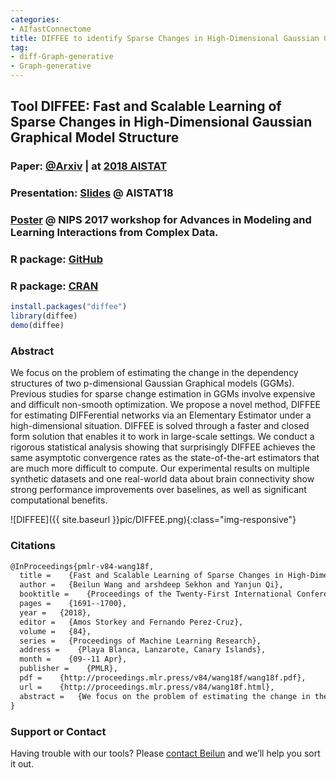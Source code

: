 ```yaml
---
categories:
- AIfastConnectome
title: DIFFEE to identify Sparse Changes in High-Dimensional Gaussian Graphical Model Structure
tag:
- diff-Graph-generative
- Graph-generative
---
```



## Tool DIFFEE: Fast and Scalable Learning of Sparse Changes in High-Dimensional Gaussian Graphical Model Structure

### Paper: [@Arxiv](https://arxiv.org/abs/1710.11223) |  at  [2018 AISTAT](http://proceedings.mlr.press/v84/wang18f/wang18f.pdf)

### Presentation: [Slides](https://github.com/QData/DIFFEE/blob/master/2018-DIFFEE-talk.pdf) @ AISTAT18

### [Poster](http://www.cs.virginia.edu/yanjun/paperA14/2017-diffeenips17workshop.pdf) @  NIPS 2017 workshop for Advances in Modeling and Learning Interactions from Complex Data.

### R package: [GitHub](https://github.com/QData/DIFFEE)

### R package: [CRAN](https://cran.r-project.org/web/packages/diffee/index.html)

```R
install.packages("diffee")
library(diffee)
demo(diffee)
```


### Abstract
We focus on the problem of estimating the change in the dependency structures of two p-dimensional Gaussian Graphical models (GGMs). Previous studies for sparse change estimation in GGMs involve expensive and difficult non-smooth optimization. We propose a novel method, DIFFEE for estimating DIFFerential networks via an Elementary Estimator under a high-dimensional situation. DIFFEE is solved through a faster and closed form solution that enables it to work in large-scale settings. We conduct a rigorous statistical analysis showing that surprisingly DIFFEE achieves the same asymptotic convergence rates as the state-of-the-art estimators that are much more difficult to compute. Our experimental results on multiple synthetic datasets and one real-world data about brain connectivity show strong performance improvements over baselines, as well as significant computational benefits.

![DIFFEE]({{ site.baseurl }}pic/DIFFEE.png){:class="img-responsive"}


### Citations

```latex
@InProceedings{pmlr-v84-wang18f,
  title =    {Fast and Scalable Learning of Sparse Changes in High-Dimensional Gaussian Graphical Model Structure},
  author =   {Beilun Wang and arshdeep Sekhon and Yanjun Qi},
  booktitle =    {Proceedings of the Twenty-First International Conference on Artificial Intelligence and Statistics},
  pages =    {1691--1700},
  year =   {2018},
  editor =   {Amos Storkey and Fernando Perez-Cruz},
  volume =   {84},
  series =   {Proceedings of Machine Learning Research},
  address =    {Playa Blanca, Lanzarote, Canary Islands},
  month =    {09--11 Apr},
  publisher =    {PMLR},
  pdf =    {http://proceedings.mlr.press/v84/wang18f/wang18f.pdf},
  url =    {http://proceedings.mlr.press/v84/wang18f.html},
  abstract =   {We focus on the problem of estimating the change in the dependency structures of two $p$-dimensional Gaussian Graphical models (GGMs). Previous studies for sparse change estimation in GGMs involve expensive and difficult non-smooth optimization. We propose a novel method, DIFFEE for estimating DIFFerential networks via an Elementary Estimator under a high-dimensional situation. DIFFEE is solved through a faster and closed form solution that enables it to work in large-scale settings. We conduct a rigorous statistical analysis showing that surprisingly DIFFEE achieves the same asymptotic convergence rates as the state-of-the-art estimators that are much more difficult to compute. Our experimental results on multiple synthetic datasets and one real-world data about brain connectivity show strong performance improvements over baselines, as well as significant computational benefits.}
}
```


### Support or Contact

Having trouble with our tools? Please [contact Beilun](mailto:bw4mw@virginia.edu) and we’ll help you sort it out.
